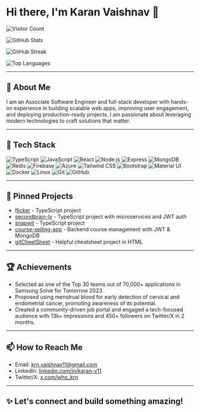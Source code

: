 # Hi there, I'm Karan Vaishnav 👋

<!-- Visitor Count Badge -->
![Visitor Count](https://komarev.com/ghpvc/?username=karan-vaishnav&label=Profile%20views&color=0e75b6&style=flat)

<!-- GitHub Stats -->
![GitHub Stats](https://github-readme-stats.vercel.app/api?username=karan-vaishnav&show_icons=true&theme=radical)

<!-- GitHub Streak -->
![GitHub Streak](https://streak-stats.demolab.com?user=karan-vaishnav&theme=radical&date_format=M%20j%5B%2C%20Y%5D)

<!-- Top Languages -->
![Top Languages](https://github-readme-stats.vercel.app/api/top-langs/?username=karan-vaishnav&layout=compact&theme=radical)

---

## 🚀 About Me

I am an Associate Software Engineer and full-stack developer with hands-on experience in building scalable web apps, improving user engagement, and deploying production-ready projects. I am passionate about leveraging modern technologies to craft solutions that matter.

---

## 🧰 Tech Stack

<div>
  <img src="https://img.shields.io/badge/TypeScript-007ACC?style=for-the-badge&logo=typescript" alt="TypeScript" />
  <img src="https://img.shields.io/badge/JavaScript-F7DF1E?style=for-the-badge&logo=javascript" alt="JavaScript" />
  <img src="https://img.shields.io/badge/React-61DAFB?style=for-the-badge&logo=react&logoColor=black" alt="React" />
  <img src="https://img.shields.io/badge/Node.js-339933?style=for-the-badge&logo=node-dot-js&logoColor=white" alt="Node.js" />
  <img src="https://img.shields.io/badge/Express.js-000000?style=for-the-badge&logo=express&logoColor=white" alt="Express" />
  <img src="https://img.shields.io/badge/MongoDB-47A248?style=for-the-badge&logo=mongodb&logoColor=white" alt="MongoDB" />
  <img src="https://img.shields.io/badge/Redis-DC382D?style=for-the-badge&logo=redis&logoColor=white" alt="Redis" />
  <img src="https://img.shields.io/badge/Firebase-FFCA28?style=for-the-badge&logo=firebase&logoColor=black" alt="Firebase" />
  <img src="https://img.shields.io/badge/Azure-0078D7?style=for-the-badge&logo=microsoft-azure&logoColor=white" alt="Azure" />
  <img src="https://img.shields.io/badge/Tailwind_CSS-06B6D4?style=for-the-badge&logo=tailwind-css&logoColor=white" alt="Tailwind CSS" />
  <img src="https://img.shields.io/badge/Bootstrap-7952B3?style=for-the-badge&logo=bootstrap&logoColor=white" alt="Bootstrap" />
  <img src="https://img.shields.io/badge/Material_UI-0081CB?style=for-the-badge&logo=mui&logoColor=white" alt="Material UI" />
  <img src="https://img.shields.io/badge/Docker-2496ED?style=for-the-badge&logo=docker&logoColor=white" alt="Docker" />
  <img src="https://img.shields.io/badge/Linux-FCC624?style=for-the-badge&logo=linux&logoColor=black" alt="Linux" />
  <img src="https://img.shields.io/badge/Git-F05032?style=for-the-badge&logo=git&logoColor=white" alt="Git" />
  <img src="https://img.shields.io/badge/GitHub-181717?style=for-the-badge&logo=github&logoColor=white" alt="GitHub" />
</div>

---

## 🧩 Pinned Projects

- [flicker](https://github.com/karan-vaishnav/flicker) - TypeScript project
- [secondbrain-ly](https://github.com/karan-vaishnav/secondbrain-ly) - TypeScript project with microservices and JWT auth
- [snapwit](https://github.com/karan-vaishnav/snapwit) - TypeScript project
- [course-selling-app](https://github.com/karan-vaishnav/course-selling-app) - Backend course management with JWT & MongoDB
- [gitCheetSheet](https://github.com/karan-vaishnav/gitCheetSheet) - Helpful cheatsheet project in HTML

---

## 🏆 Achievements

- Selected as one of the Top 30 teams out of 70,000+ applications in Samsung Solve for Tomorrow 2023.  
- Proposed using menstrual blood for early detection of cervical and endometrial cancer, promoting awareness of its potential.  
- Created a community-driven job portal and engaged a tech-focused audience with 13k+ impressions and 450+ followers on Twitter/X in 2 months.

---

## 📫 How to Reach Me

- Email: [krn.vaishnav11@gmail.com](mailto:krn.vaishnav11@gmail.com)  
- LinkedIn: [linkedin.com/in/karan-v11](https://www.linkedin.com/in/karan-v11/)  
- Twitter/X: [x.com/who_krn](https://x.com/who_krn)  

---

## ✨ Let's connect and build something amazing!
